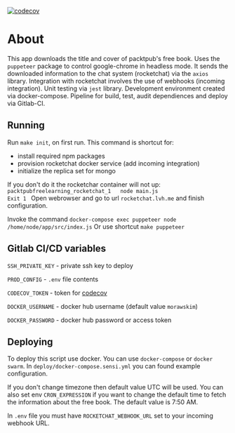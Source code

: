 [![codecov](https://codecov.io/gh/morawskim/packtpub-free-learning/branch/master/graph/badge.svg)](https://codecov.io/gh/morawskim/packtpub-free-learning)

# About
This app downloads the title and cover of packtpub's free book.
Uses the `puppeteer` package to control google-chrome in headless mode.
It sends the downloaded information to the chat system (rocketchat) via the `axios` library. Integration with rocketchat involves the use of webhooks (incoming integration). Unit testing via `jest` library.
Development environment created via docker-compose.
Pipeline for build, test, audit dependiences and deploy via Gitlab-CI.

## Running

Run `make init`, on first run.
This command is shortcut for:
* install required npm packages
* provision rocketchat docker service (add incoming integration)
* initialize the replica set for mongo

If you don't do it the rocketchar container will not up: `packtpubfreelearning_rocketchat_1   node main.js                     Exit 1 `
Open webrowser and go to url `rocketchat.lvh.me` and finish configuration.

Invoke the command `docker-compose exec puppeteer node /home/node/app/src/index.js`
Or use shortcut `make puppeteer`

## Gitlab CI/CD variables

`SSH_PRIVATE_KEY` - private ssh key to deploy

`PROD_CONFIG` - `.env` file contents

`CODECOV_TOKEN` - token for [codecov](https://codecov.io/)

`DOCKER_USERNAME` - docker hub username (default value `morawskim`)

`DOCKER_PASSWORD` - docker hub password or access token

## Deploying
To deploy this script use docker.
You can use `docker-compose` or `docker swarm`.
In `deploy/docker-compose.sensi.yml` you can found example configuration.

If you don't change timezone then default value UTC will be used.
You can also set env `CRON_EXPRESSION` if you want to change the default time to fetch the information about the free book.
The default value is 7:50 AM.

In `.env` file you must have `ROCKETCHAT_WEBHOOK_URL` set to your incoming webhook URL.
